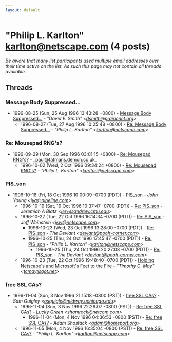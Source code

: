 ```yaml
---
layout: default
---
```


# "Philip L. Karlton" <karlton@netscape.com> (4 posts)

_Be aware that many list participants used multiple email addresses over their time active on the list. As such this page may not contain all threads available._

## Threads

### Message Body Suppressed...
+ 1996-08-25 (Sun, 25 Aug 1996 13:43:28 +0800) - [Message Body Suppressed...](/archive/1996/08/f6f9cc70e508d6c39d7527f14f55786cebc29fd846407b88d4e3519868c50cba) - _"David E. Smith" \<dsmith@prairienet.org\>_
  + 1996-08-27 (Tue, 27 Aug 1996 10:25:48 +0800) - [Re: Message Body Suppressed...](/archive/1996/08/eced03bd642d1b3b82440a42076932bd917ee1057d1d7f7599f81569174d175b) - _"Philip L. Karlton" \<karlton@netscape.com\>_

### Re: Mousepad RNG's?
+ 1996-09-29 (Mon, 30 Sep 1996 03:01:15 +0800) - [Re: Mousepad RNG's?](/archive/1996/09/cdda58abcfe23d31fa19a372d020e21dbf89be728ae739aafd6d936f5f486317) - _paul@fatmans.demon.co.uk_
  + 1996-10-02 (Wed, 2 Oct 1996 09:34:24 +0800) - [Re: Mousepad RNG's?](/archive/1996/10/31fed0d05b1b310e9865bb8be82ae6fd2536ed6f9ec671f4a3972e22de0baf8d) - _"Philip L. Karlton" \<karlton@netscape.com\>_

### PIS_son
+ 1996-10-18 (Fri, 18 Oct 1996 10:00:09 -0700 (PDT)) - [PIS_son](/archive/1996/10/5d96c3e754721c9cd83cd7410c8e858a1d3d61f7dc3e3f2bd2899a686e513ba5) - _John Young \<jya@pipeline.com\>_
  + 1996-10-19 (Sat, 19 Oct 1996 10:37:47 -0700 (PDT)) - [Re: PIS_son](/archive/1996/10/81ef3141c62b3ed6e2e6961378f46fb089a396fe7a72861e8b793b346fd4585d) - _Jeremiah A Blatz \<jer+@andrew.cmu.edu\>_
  + 1996-10-22 (Tue, 22 Oct 1996 16:14:34 -0700 (PDT)) - [Re: PIS_son](/archive/1996/10/97ea5fd166f2554eac67364e6dbd9972afa6db93c91479f6a8318582a721a850) - _Jeff Weinstein \<jsw@netscape.com\>_
    + 1996-10-23 (Wed, 23 Oct 1996 13:28:00 -0700 (PDT)) - [Re: PIS_son](/archive/1996/10/f422daea2bcc34e3fbadfd57ace0dd7746f31c894ba7e287462e1505e2655d89) - _The Deviant \<deviant@pooh-corner.com\>_
    + 1996-10-25 (Thu, 24 Oct 1996 17:45:47 -0700 (PDT)) - [Re: PIS_son](/archive/1996/10/646e752f96a52e1e7458f3cd8e83757d4e3a88ddad5e892ecc68d4cfb3d2d178) - _"Philip L. Karlton" \<karlton@netscape.com\>_
      + 1996-10-25 (Thu, 24 Oct 1996 20:27:08 -0700 (PDT)) - [Re: PIS_son](/archive/1996/10/0e89e9bb6949a291f22a33f59b17ea58d1d75ed2e57b51769d426afe4ebf1828) - _The Deviant \<deviant@pooh-corner.com\>_
  + 1996-10-23 (Tue, 22 Oct 1996 19:48:40 -0700 (PDT)) - [Holding Netscape's and Microsoft's Feet to the Fire](/archive/1996/10/21902db09a65d408a075cd4663b3851f79c93ac0593a6157d00cb4b5ab43cc71) - _"Timothy C. May" \<tcmay@got.net\>_

### free SSL CAs?
+ 1996-11-04 (Sun, 3 Nov 1996 21:15:18 -0800 (PST)) - [free SSL CAs?](/archive/1996/11/4ddfe4ce1f59c1e052546949acb53f921a795abcec4b47cacd39506afa2739dd) - _Sam Quigley \<osquigle@midway.uchicago.edu\>_
  + 1996-11-04 (Sun, 3 Nov 1996 22:29:07 -0800 (PST)) - [Re: free SSL CAs?](/archive/1996/11/1607d7c85f21ed3d37e616d7763dfac1d190457f9b82d59fc7c980b650c0378d) - _Lucky Green \<shamrock@netcom.com\>_
    + 1996-11-04 (Mon, 4 Nov 1996 04:36:53 -0800 (PST)) - [Re: free SSL CAs?](/archive/1996/11/1d8a5785b0290aa03e6eeba8b20326da71ee126afad8d65656c9c38a07570dff) - _Adam Shostack \<adam@homeport.org\>_
  + 1996-11-05 (Mon, 4 Nov 1996 16:35:04 -0800 (PST)) - [Re: free SSL CAs?](/archive/1996/11/5c3e3e09026baa27af81a992021dac5aa1c01c5f673388707f5786ae90b7dbb4) - _"Philip L. Karlton" \<karlton@netscape.com\>_

